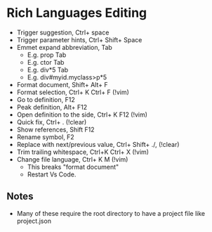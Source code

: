 # Rich Languages Editing

* Trigger suggestion, Ctrl+ space
* Trigger parameter hints, Ctrl+ Shift+ Space
* Emmet expand abbreviation, Tab
    * E.g. prop Tab
    * E.g. ctor Tab
    * E.g. div*5 Tab
    * E.g. div#myid.myclass>p*5
* Format document, Shift+ Alt+ F
* Format selection, Ctrl+ K Ctrl+ F (!vim)
* Go to definition, F12
* Peak definition, Alt+ F12
* Open definition to the side, Ctrl+ K F12 (!vim)
* Quick fix, Ctrl+ . (!clear)
* Show references, Shift F12
* Rename symbol, F2
* Replace with next/previous value, Ctrl+ Shift+ ./, (!clear)
* Trim trailing whitespace, Ctrl+K Ctrl+ X (!vim)
* Change file language, Ctrl+ K M (!vim)
    * This breaks "format document"
    * Restart Vs Code.

## Notes

* Many of these require the root directory to have a project file like project.json